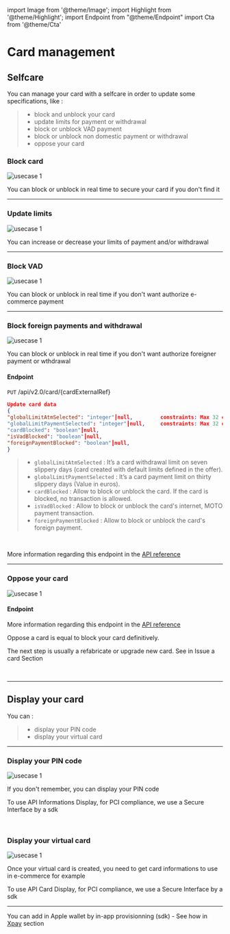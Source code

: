 import Image from '@theme/Image';
import Highlight from '@theme/Highlight';
import Endpoint from "@theme/Endpoint"
import Cta from '@theme/Cta'

# Card management


## Selfcare

You can manage your card with a selfcare in order to update some specifications, like : 
> - block and unblock your card
> - update limits for payment or withdrawal
> - block or unblock VAD payment
> - block or unblock non domestic payment or withdrawal
> - oppose your card


### Block card
 
<Image src="docs/Card_Self_Verrou.png" alt="usecase 1"/>

<Highlight type="tip">
 
 You can block or unblock in real time to secure your card if you don't find it
 
</Highlight>

---

### Update limits
  
<Image src="docs/Card_Self_UpdateLimits.png" alt="usecase 1"/>

<Highlight type="tip">
 
 You can increase or decrease your limits of payment and/or withdrawal

</Highlight>

<!--
#### Endpoint
More information regarding this endpoint in the [API reference](/api/CardFactory)
<Endpoint apiUrl="/v2.0/cardfactory" path="/api​/v2.0​/card/{cardExternalRef}" method="put"/>
-->

---

### Block VAD
  
<Image src="docs/Card_Self_VAD.png" alt="usecase 1"/>

<Highlight type="tip">
 
You can block or unblock in real time if you don't want authorize e-commerce payment
 
</Highlight>

<!--
#### Endpoint
More information regarding this endpoint in the [API reference](/api/CardFactory)
<Endpoint apiUrl="/v2.0/cardfactory" path="/api​/v2.0​/card/{cardExternalRef}" method="put"/>
-->

---

### Block foreign payments and withdrawal
 
<Image src="docs/Card_Self_ETR.png" alt="usecase 1"/>

<Highlight type="tip">
 
 You can block or unblock in real time if you don't want authorize foreigner payment or wthdrawal
 
</Highlight>

<!--
#### Endpoint
More information regarding this endpoint in the [API reference](/api/CardFactory)
<Endpoint apiUrl="/v2.0/cardfactory" path="/api​/v2.0​/card/{cardExternalRef}" method="put"/>
-->


#### Endpoint

``` PUT ``` /api/v2.0/card/{cardExternalRef}

```json
Update card data
{
"globalLimitAtmSelected": "integer"┃null,         constraints: Max 32 chars
"globalLimitPaymentSelected": "integer"┃null,     constraints: Max 32 chars    
"cardBlocked": "boolean"┃null,            
"isVadBlocked": "boolean"┃null,                   
"foreignPaymentBlocked": "boolean"┃null,                             
}
```

> - ``` globalLimitAtmSelected ``` : It’s a card withdrawal limit on seven slippery days (card created with default limits defined in the offer). 
> - ``` globalLimitPaymentSelected ``` : It’s a card payment limit on thirty slippery days (Value in euros).
> - ``` cardBlocked ``` : Allow to block or unblock the card. If the card is blocked, no transaction is allowed.
> - ``` isVadBlocked ``` : Allow to block or unblock the card's internet, MOTO payment transaction.
>  - ``` foreignPaymentBlocked ``` : Allow to block or unblock the card's foreign payment.

<br/>

More information regarding this endpoint in the [API reference](/api/CardFactory)

<Endpoint apiUrl="/v2.0/cardfactory" path="/api​/v2.0​/card/{cardExternalRef}" method="put"/>

---

### Oppose your card

<Image src="docs/Card_Oppose.png" alt="usecase 1"/>

#### Endpoint

More information regarding this endpoint in the [API reference](/api/CardFactory)

<Endpoint apiUrl="v2.0/cardfactory" path="/api​/v2.0​/card/{cardExternalRef}/oppose" method="patch"/>

<Highlight type="Danger">
 
Oppose a card is equal to block your card definitively.
 
</Highlight>

<Highlight>
 
The next step is usually a refabricate or upgrade new card. See in Issue a card Section
 
</Highlight>

<br/>

---

## Display your card

You can : 

> - display your PIN code
> - display your virtual card

---

### Display your PIN code

<Image src="docs/Card_PIN.png" alt="usecase 1"/>

<Highlight type="tip">
 
If you don't remember, you can display your PIN code
 
</Highlight>

<Highlight type="caution">
 
To use API Informations Display, for PCI compliance, we use a Secure Interface by a sdk
 
</Highlight>

<br/>

### Display your virtual card

<Image src="docs/Card_Display.png" alt="usecase 1"/>

<Highlight type="tip">
 
 Once your virtual card is created, you need to get card informations to use in e-commerce for example
 
</Highlight>

<Highlight type="caution">
 
To use API Card Display, for PCI compliance, we use a Secure Interface by a sdk
 
</Highlight>

---


 You can add in Apple wallet by in-app provisionning (sdk) - See how in [Xpay](./x-pay.md) section


<Cta
  context="doc"
  ui="button"
  link="/api/CardFactory"
  label="Try it out"
/>
